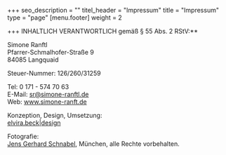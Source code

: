 +++
seo_description = ""
titel_header = "Impressum"
title = "Impressum"
type = "page"
[menu.footer]
weight = 2

+++
INHALTLICH VERANTWORTLICH gemäß § 55 Abs. 2 RStV:**

Simone Ranftl  
Pfarrer-Schmalhofer-Straße 9  
84085 Langquaid

Steuer-Nummer: 126/260/31259

Tel: 0 171 - 574 70 63  
E-Mail: [sr@simone-ranftl.de]()  
Web: www.simone-ranft.de

Konzeption, Design, Umsetzung:  
[elvira.beck|design](http://elvirabeck-design.de/)

Fotografie:  
[Jens Gerhard Schnabel](https://jgschnabel.com/), München, alle Rechte vorbehalten.